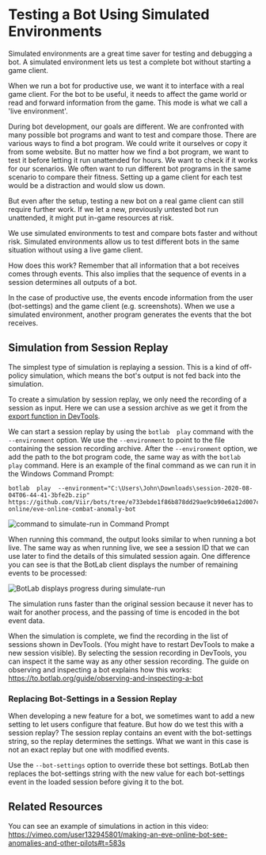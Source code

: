 # Testing a Bot Using Simulated Environments

Simulated environments are a great time saver for testing and debugging a bot. A simulated environment lets us test a complete bot without starting a game client.

When we run a bot for productive use, we want it to interface with a real game client. For the bot to be useful, it needs to affect the game world or read and forward information from the game. This mode is what we call a 'live environment'.

During bot development, our goals are different. We are confronted with many possible bot programs and want to test and compare those. There are various ways to find a bot program. We could write it ourselves or copy it from some website. But no matter how we find a bot program, we want to test it before letting it run unattended for hours. We want to check if it works for our scenarios. We often want to run different bot programs in the same scenario to compare their fitness. Setting up a game client for each test would be a distraction and would slow us down.

But even after the setup, testing a new bot on a real game client can still require further work. If we let a new, previously untested bot run unattended, it might put in-game resources at risk.

We use simulated environments to test and compare bots faster and without risk. Simulated environments allow us to test different bots in the same situation without using a live game client.

How does this work? Remember that all information that a bot receives comes through events. This also implies that the sequence of events in a session determines all outputs of a bot.

In the case of productive use, the events encode information from the user (bot-settings) and the game client (e.g. screenshots). When we use a simulated environment, another program generates the events that the bot receives.

## Simulation from Session Replay

The simplest type of simulation is replaying a session. This is a kind of off-policy simulation, which means the bot's output is not fed back into the simulation.

To create a simulation by session replay, we only need the recording of a session as input. Here we can use a session archive as we get it from the [export function in DevTools](https://to.botlab.org/guide/how-to-report-an-issue-with-a-bot-or-request-a-new-feature).

We can start a session replay by using the `botlab  play` command with the `--environment` option. We use the `--environment` to point to the file containing the session recording archive. After the `--environment` option, we add the path to the bot program code, the same way as with the `botlab  play` command.
Here is an example of the final command as we can run it in the Windows Command Prompt:

```
botlab  play  --environment="C:\Users\John\Downloads\session-2020-08-04T06-44-41-3bfe2b.zip"  https://github.com/Viir/bots/tree/e733ebde1f86b878dd29ae9cb90e6a12d007c1f9/implement/applications/eve-online/eve-online-combat-anomaly-bot
```

![command to simulate-run in Command Prompt](./image/2020-08-08-simulate-run-cmd.png)

When running this command, the output looks similar to when running a bot live. The same way as when running live, we see a session ID that we can use later to find the details of this simulated session again. One difference you can see is that the BotLab client displays the number of remaining events to be processed:

![BotLab displays progress during simulate-run](./image/2020-08-08-simulate-run-progress.png)

The simulation runs faster than the original session because it never has to wait for another process, and the passing of time is encoded in the bot event data.

When the simulation is complete, we find the recording in the list of sessions shown in DevTools. (You might have to restart DevTools to make a new session visible). By selecting the session recording in DevTools, you can inspect it the same way as any other session recording. The guide on observing and inspecting a bot explains how this works: https://to.botlab.org/guide/observing-and-inspecting-a-bot

### Replacing Bot-Settings in a Session Replay

When developing a new feature for a bot, we sometimes want to add a new setting to let users configure that feature. But how do we test this with a session replay? The session replay contains an event with the bot-settings string, so the replay determines the settings. What we want in this case is not an exact replay but one with modified events.

Use the `--bot-settings` option to override these bot settings. BotLab then replaces the bot-settings string with the new value for each bot-settings event in the loaded session before giving it to the bot.

## Related Resources

You can see an example of simulations in action in this video: https://vimeo.com/user132945801/making-an-eve-online-bot-see-anomalies-and-other-pilots#t=583s
